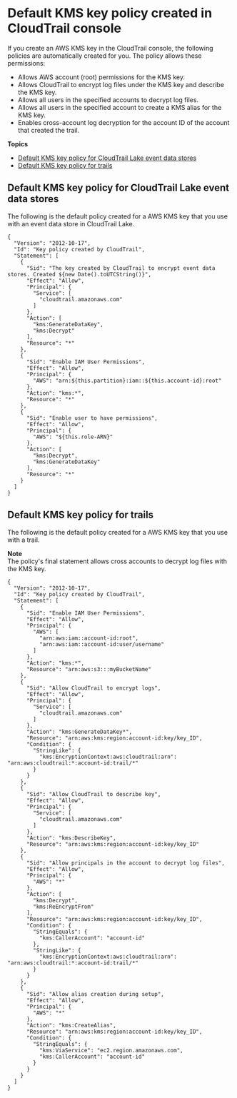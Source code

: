 # Default KMS key policy created in CloudTrail console<a name="default-kms-key-policy"></a>

If you create an AWS KMS key in the CloudTrail console, the following policies are automatically created for you\. The policy allows these permissions:
+ Allows AWS account \(root\) permissions for the KMS key\.
+ Allows CloudTrail to encrypt log files under the KMS key and describe the KMS key\.
+ Allows all users in the specified accounts to decrypt log files\.
+ Allows all users in the specified account to create a KMS alias for the KMS key\.
+ Enables cross\-account log decryption for the account ID of the account that created the trail\. 

**Topics**
+ [Default KMS key policy for CloudTrail Lake event data stores](#default-kms-key-policy-eds)
+ [Default KMS key policy for trails](#default-kms-key-policy-trail)

## Default KMS key policy for CloudTrail Lake event data stores<a name="default-kms-key-policy-eds"></a>

The following is the default policy created for a AWS KMS key that you use with an event data store in CloudTrail Lake\.

```
{
  "Version": "2012-10-17",
  "Id": "Key policy created by CloudTrail",
  "Statement": [
    {
      "Sid": "The key created by CloudTrail to encrypt event data stores. Created ${new Date().toUTCString()}",
      "Effect": "Allow",
      "Principal": {
        "Service": [
          "cloudtrail.amazonaws.com"
        ]
      },
      "Action": [
        "kms:GenerateDataKey",
        "kms:Decrypt"
      ],
      "Resource": "*"
    },
    {
      "Sid": "Enable IAM User Permissions",
      "Effect": "Allow",
      "Principal": {
        "AWS": "arn:${this.partition}:iam::${this.account-id}:root"
      },
      "Action": "kms:*",
      "Resource": "*"
    },
    {
      "Sid": "Enable user to have permissions",
      "Effect": "Allow",
      "Principal": {
        "AWS": "${this.role-ARN}"
      },
      "Action": [
        "kms:Decrypt",
        "kms:GenerateDataKey"
      ],
      "Resource": "*"
    }
  ]
}
```

## Default KMS key policy for trails<a name="default-kms-key-policy-trail"></a>

The following is the default policy created for a AWS KMS key that you use with a trail\.

**Note**  
The policy's final statement allows cross accounts to decrypt log files with the KMS key\.

```
{
  "Version": "2012-10-17",
  "Id": "Key policy created by CloudTrail",
  "Statement": [
    {
      "Sid": "Enable IAM User Permissions",
      "Effect": "Allow",
      "Principal": {
        "AWS": [
          "arn:aws:iam::account-id:root",
          "arn:aws:iam::account-id:user/username"
        ]
      },
      "Action": "kms:*",
      "Resource": "arn:aws:s3:::myBucketName"
    },
    {
      "Sid": "Allow CloudTrail to encrypt logs",
      "Effect": "Allow",
      "Principal": {
        "Service": [
          "cloudtrail.amazonaws.com"
        ]
      },
      "Action": "kms:GenerateDataKey*",
      "Resource": "arn:aws:kms:region:account-id:key/key_ID",
      "Condition": {
        "StringLike": {
          "kms:EncryptionContext:aws:cloudtrail:arn": "arn:aws:cloudtrail:*:account-id:trail/*"
        }
      }
    },
    {
      "Sid": "Allow CloudTrail to describe key",
      "Effect": "Allow",
      "Principal": {
        "Service": [
          "cloudtrail.amazonaws.com"
        ]
      },
      "Action": "kms:DescribeKey",
      "Resource": "arn:aws:kms:region:account-id:key/key_ID"
    },
    {
      "Sid": "Allow principals in the account to decrypt log files",
      "Effect": "Allow",
      "Principal": {
        "AWS": "*"
      },
      "Action": [
        "kms:Decrypt",
        "kms:ReEncryptFrom"
      ],
      "Resource": "arn:aws:kms:region:account-id:key/key_ID",
      "Condition": {
        "StringEquals": {
          "kms:CallerAccount": "account-id"
        },
        "StringLike": {
          "kms:EncryptionContext:aws:cloudtrail:arn": "arn:aws:cloudtrail:*:account-id:trail/*"
        }
      }
    },
    {
      "Sid": "Allow alias creation during setup",
      "Effect": "Allow",
      "Principal": {
        "AWS": "*"
      },
      "Action": "kms:CreateAlias",
      "Resource": "arn:aws:kms:region:account-id:key/key_ID",
      "Condition": {
        "StringEquals": {
          "kms:ViaService": "ec2.region.amazonaws.com",
          "kms:CallerAccount": "account-id"
        }
      }
    }
  ]
}
```